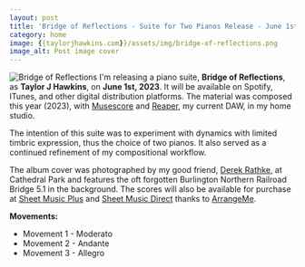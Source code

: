 ```yaml
---
layout: post
title: 'Bridge of Reflections - Suite for Two Pianos Release - June 1st, 2023'
category: home
image: {{taylorjhawkins.com}}/assets/img/bridge-of-reflections.png
image_alt: Post image cover
---
```

![Bridge of Reflections]({{taylorjhawkins.com}}/assets/img/bridge-of-reflections.png)
I'm releasing a piano suite, **Bridge of Reflections**, as **Taylor J Hawkins**, on **June 1st, 2023**. 
It will be available on Spotify, ITunes, and other digital distribution platforms. 
The material was composed this year (2023), with [Musescore](https://musescore.org/) and [Reaper](https://www.reaper.fm/), my current DAW, in my home studio.

The intention of this suite was to experiment with dynamics with limited timbric expression, thus the choice of two pianos. It also served as a continued refinement of my compositional workflow. 

The album cover was photographed by my good friend, [Derek Rathke](https://derekrathke.com/), at Cathedral Park and features the oft forgotten Burlington Northern Railroad Bridge 5.1 in the background. 
The scores will also be available for purchase at [Sheet Music Plus](https://www.sheetmusicplus.com/) and [Sheet Music Direct](https://www.sheetmusicdirect.com/) thanks to [ArrangeMe](https://www.arrangeme.com/about).

**Movements:**  
- Movement 1 - Moderato
- Movement 2 - Andante
- Movement 3 - Allegro

